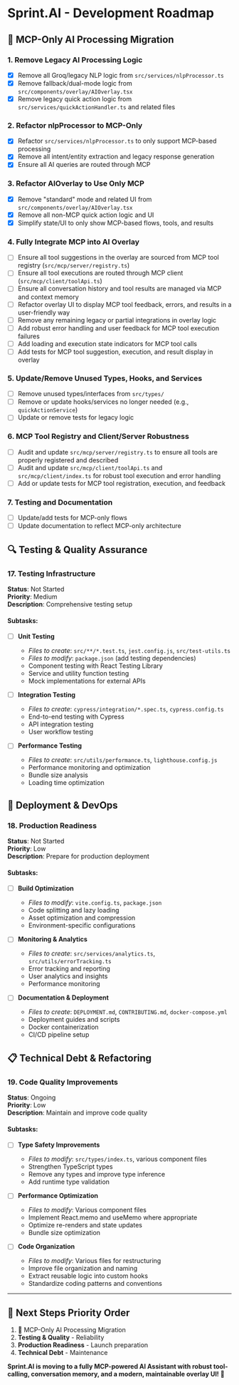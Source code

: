 # Sprint.AI - Development Roadmap

## 🧹 MCP-Only AI Processing Migration

### 1. Remove Legacy AI Processing Logic
- [x] Remove all Groq/legacy NLP logic from `src/services/nlpProcessor.ts`
- [x] Remove fallback/dual-mode logic from `src/components/overlay/AIOverlay.tsx`
- [x] Remove legacy quick action logic from `src/services/quickActionHandler.ts` and related files

### 2. Refactor nlpProcessor to MCP-Only
- [x] Refactor `src/services/nlpProcessor.ts` to only support MCP-based processing
- [x] Remove all intent/entity extraction and legacy response generation
- [x] Ensure all AI queries are routed through MCP

### 3. Refactor AIOverlay to Use Only MCP
- [x] Remove "standard" mode and related UI from `src/components/overlay/AIOverlay.tsx`
- [x] Remove all non-MCP quick action logic and UI
- [x] Simplify state/UI to only show MCP-based flows, tools, and results

### 4. Fully Integrate MCP into AI Overlay
- [ ] Ensure all tool suggestions in the overlay are sourced from MCP tool registry (`src/mcp/server/registry.ts`)
- [ ] Ensure all tool executions are routed through MCP client (`src/mcp/client/toolApi.ts`)
- [ ] Ensure all conversation history and tool results are managed via MCP and context memory
- [ ] Refactor overlay UI to display MCP tool feedback, errors, and results in a user-friendly way
- [ ] Remove any remaining legacy or partial integrations in overlay logic
- [ ] Add robust error handling and user feedback for MCP tool execution failures
- [ ] Add loading and execution state indicators for MCP tool calls
- [ ] Add tests for MCP tool suggestion, execution, and result display in overlay

### 5. Update/Remove Unused Types, Hooks, and Services
- [ ] Remove unused types/interfaces from `src/types/`
- [ ] Remove or update hooks/services no longer needed (e.g., `quickActionService`)
- [ ] Update or remove tests for legacy logic

### 6. MCP Tool Registry and Client/Server Robustness
- [ ] Audit and update `src/mcp/server/registry.ts` to ensure all tools are properly registered and described
- [ ] Audit and update `src/mcp/client/toolApi.ts` and `src/mcp/client/index.ts` for robust tool execution and error handling
- [ ] Add or update tests for MCP tool registration, execution, and feedback

### 7. Testing and Documentation
- [ ] Update/add tests for MCP-only flows
- [ ] Update documentation to reflect MCP-only architecture

## 🔍 Testing & Quality Assurance

### 17. Testing Infrastructure
**Status**: Not Started  
**Priority**: Medium  
**Description**: Comprehensive testing setup

#### Subtasks:
- [ ] **Unit Testing**
  - *Files to create*: `src/**/*.test.ts`, `jest.config.js`, `src/test-utils.ts`
  - *Files to modify*: `package.json` (add testing dependencies)
  - Component testing with React Testing Library
  - Service and utility function testing
  - Mock implementations for external APIs

- [ ] **Integration Testing**
  - *Files to create*: `cypress/integration/*.spec.ts`, `cypress.config.ts`
  - End-to-end testing with Cypress
  - API integration testing
  - User workflow testing

- [ ] **Performance Testing**
  - *Files to create*: `src/utils/performance.ts`, `lighthouse.config.js`
  - Performance monitoring and optimization
  - Bundle size analysis
  - Loading time optimization

## 🚀 Deployment & DevOps

### 18. Production Readiness
**Status**: Not Started  
**Priority**: Low  
**Description**: Prepare for production deployment

#### Subtasks:
- [ ] **Build Optimization**
  - *Files to modify*: `vite.config.ts`, `package.json`
  - Code splitting and lazy loading
  - Asset optimization and compression
  - Environment-specific configurations

- [ ] **Monitoring & Analytics**
  - *Files to create*: `src/services/analytics.ts`, `src/utils/errorTracking.ts`
  - Error tracking and reporting
  - User analytics and insights
  - Performance monitoring

- [ ] **Documentation & Deployment**
  - *Files to create*: `DEPLOYMENT.md`, `CONTRIBUTING.md`, `docker-compose.yml`
  - Deployment guides and scripts
  - Docker containerization
  - CI/CD pipeline setup

## 📋 Technical Debt & Refactoring

### 19. Code Quality Improvements
**Status**: Ongoing  
**Priority**: Low  
**Description**: Maintain and improve code quality

#### Subtasks:
- [ ] **Type Safety Improvements**
  - *Files to modify*: `src/types/index.ts`, various component files
  - Strengthen TypeScript types
  - Remove any types and improve type inference
  - Add runtime type validation

- [ ] **Performance Optimization**
  - *Files to modify*: Various component files
  - Implement React.memo and useMemo where appropriate
  - Optimize re-renders and state updates
  - Bundle size optimization

- [ ] **Code Organization**
  - *Files to modify*: Various files for restructuring
  - Improve file organization and naming
  - Extract reusable logic into custom hooks
  - Standardize coding patterns and conventions

---

## 🎯 Next Steps Priority Order

1. 🧹 MCP-Only AI Processing Migration
2. **Testing & Quality** - Reliability
3. **Production Readiness** - Launch preparation
4. **Technical Debt** - Maintenance

**Sprint.AI is moving to a fully MCP-powered AI Assistant with robust tool-calling, conversation memory, and a modern, maintainable overlay UI! 🎉**